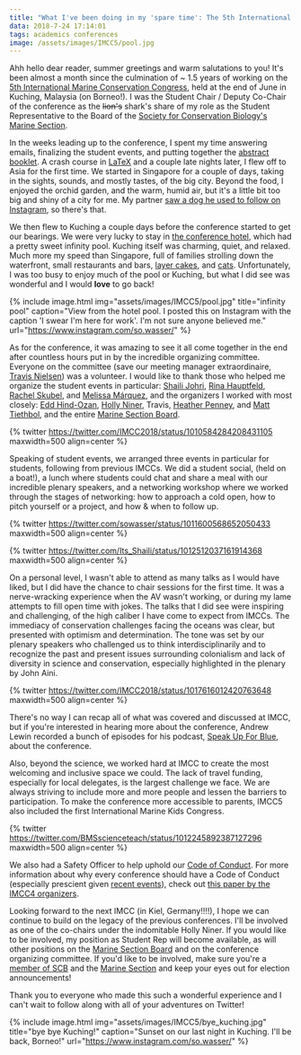 ```yaml
---
title: "What I've been doing in my 'spare time': The 5th International Conservation Congress"
data: 2018-7-24 17:14:01
tags: academics conferences
image: /assets/images/IMCC5/pool.jpg
---
```


Ahh hello dear reader, summer greetings and warm salutations to you! It's been almost a month since the culmination of ~ 1.5 years of working on the [5th International Marine Conservation Congress][imcc5], held at the end of June in Kuching, Malaysia (on Borneo!). I was the Student Chair / Deputy Co-Chair of the conference as the ~~lion's~~ shark's share of my role as the Student Representative to the Board of the [Society for Conservation Biology's Marine Section][scbm].

In the weeks leading up to the conference, I spent my time answering emails, finalizing the student events, and putting together the [abstract booklet][ab]. A crash course in [LaTeX][latex] and a couple late nights later, I flew off to Asia for the first time. We started in Singapore for a couple of days, taking in the sights, sounds, and mostly tastes, of the big city. Beyond the food, I enjoyed the orchid garden, and the warm, humid air, but it's a little bit too big and shiny of a city for me. My partner [saw a dog he used to follow on Instagram][bella], so there's that.

We then flew to Kuching a couple days before the conference started to get our bearings. We were very lucky to stay in [the conference hotel][hotel], which had a pretty sweet infinity pool. Kuching itself was charming, quiet, and relaxed. Much more my speed than Singapore, full of families strolling down the waterfront, small restaurants and bars, [layer cakes][cake], and [cats][cats]. Unfortunately, I was too busy to enjoy much of the pool or Kuching, but what I did see was wonderful and I would **love** to go back!

{% include image.html img="assets/images/IMCC5/pool.jpg" title="infinity pool" caption="View from the hotel pool. I posted this on Instagram with the caption 'I swear I'm here for work'. I'm not sure anyone believed me." url="https://www.instagram.com/so.wasser/" %}

As for the conference, it was amazing to see it all come together in the end after countless hours put in by the incredible organizing committee. Everyone on the committee (save our meeting manager extraordinaire, [Travis Nielsen][Travis]) was a volunteer. I would like to thank those who helped me organize the student events in particular: [Shaili Johri][Shaili], [Rina Hauptfeld][Rina], [Rachel Skubel][Rachel], and [Melissa Márquez][Melissa], and the organizers I worked with most closely: [Edd Hind-Ozan][Edd], [Holly Niner][Holly], Travis, [Heather Penney][Heather], and [Matt Tiethbol][Matt], and the entire [Marine Section Board][board]. 

{% twitter https://twitter.com/IMCC2018/status/1010584284208431105 maxwidth=500 align=center %}

Speaking of student events, we arranged three events in particular for students, following from previous IMCCs. We did a student social, (held on a boat!), a lunch where students could chat and share a meal with our incredible plenary speakers, and a networking workshop where we worked through the stages of networking: how to approach a cold open, how to pitch yourself or a project, and how & when to follow up. 

{% twitter https://twitter.com/sowasser/status/1011600568652050433 maxwidth=500 align=center %}

{% twitter https://twitter.com/Its_Shaili/status/1012512037161914368 maxwidth=500 align=center %}

On a personal level, I wasn't able to attend as many talks as I would have liked, but I did have the chance to chair sessions for the first time. It was a nerve-wracking experience when the AV wasn't working, or during my lame attempts to fill open time with jokes. The talks that I did see were inspiring and challenging, of the high caliber I have come to expect from IMCCs. The immediacy of conservation challenges facing the oceans was clear, but presented with optimism and determination. The tone was set by our plenary speakers who challenged us to think interdisciplinarily and to recognize the past and present issues surrounding colonialism and lack of diversity in science and conservation, especially highlighted in the plenary by John Aini. 

{% twitter https://twitter.com/IMCC2018/status/1017616012420763648 maxwidth=500 align=center %}

There's no way I can recap all of what was covered and discussed at IMCC, but if you're interested in hearing more about the conference, Andrew Lewin recorded a bunch of episodes for his podcast, [Speak Up For Blue][sufb], about the conference. 

Also, beyond the science, we worked hard at IMCC to create the most welcoming and inclusive space we could. The lack of travel funding, especially for local delegates, is the largest challenge we face. We are always striving to include more and more people and lessen the barriers to participation. To make the conference more accessible to parents, IMCC5 also included the first International Marine Kids Congress. 

{% twitter https://twitter.com/BMSscienceteach/status/1012245892387127296 maxwidth=500 align=center %}

We also had a Safety Officer to help uphold our [Code of Conduct][cofc]. For more information about why every conference should have a Code of Conduct (especially prescient given [recent events][article]), check out [this paper by the IMCC4 organizers][paper]. 

Looking forward to the next IMCC (in Kiel, Germany!!!!), I hope we can continue to build on the legacy of the previous conferences. I'll be involved as one of the co-chairs under the indomitable Holly Niner. If you would like to be involved, my position as Student Rep will become available, as will other positions on the [Marine Section Board][board] and on the conference organizing committee. If you'd like to be involved, make sure you're a [member of SCB][member] and the [Marine Section][scbm] and keep your eyes out for election announcements! 

Thank you to everyone who made this such a wonderful experience and I can't wait to follow along with all of your adventures on Twitter!

{% include image.html img="assets/images/IMCC5/bye_kuching.jpg" title="bye bye Kuching!" caption="Sunset on our last night in Kuching. I'll be back, Borneo!" url="https://www.instagram.com/so.wasser/" %}

[imcc5]: https://conbio.org/mini-sites/imcc5/
[scbm]: https://conbio.org/groups/sections/marine
[ab]: https://d2s6bxe5458gdv.cloudfront.net/imcc5-online-program.pdf
[latex]: https://www.latex-project.org/
[bella]: https://twitter.com/jonrh/status/1010099635275345920
[hotel]: http://thewaterfrontkuching.com/
[cake]: https://en.wikipedia.org/wiki/Sarawak_layer_cake
[cats]: http://www.bbc.com/travel/story/20170531-the-asian-city-obsessed-with-cats
[Travis]: https://www.azurigen.com/meet-the-owner
[Shaili]: https://twitter.com/Its_Shaili?lang=en
[Rina]: https://www.linkedin.com/in/rina-hauptfeld-0a795014/
[Rachel]: https://www.linkedin.com/in/rina-hauptfeld-0a795014/
[Melissa]: https://twitter.com/mcmsharksxx?lang=en
[Edd]: https://www.linkedin.com/in/rina-hauptfeld-0a795014/
[Holly]: https://twitter.com/hollyniner
[Heather]: https://twitter.com/hdpenney
[Matt]: https://twitter.com/WhyOceansMATTer
[board]: https://conbio.org/groups/sections/marine/board/
[sufb]: http://www.speakupforblue.com/
[cofc]: https://conbio.org/mini-sites/imcc5/about/code-of-conduct/
[article]: https://eu.democratandchronicle.com/story/news/2018/07/13/metoo-jmih-dick-vogt-rochester-herpetologist/782002002/
[paper]: https://www.frontiersin.org/articles/10.3389/fmars.2016.00103/full
[member]: https://conbio.org/membership/become-a-member
